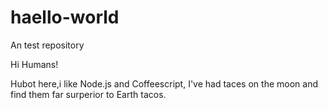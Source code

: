 # haello-world
An test repository

Hi Humans!

Hubot here,i like Node.js and Coffeescript,
I've had taces on the moon and find them far surperior to Earth tacos.
